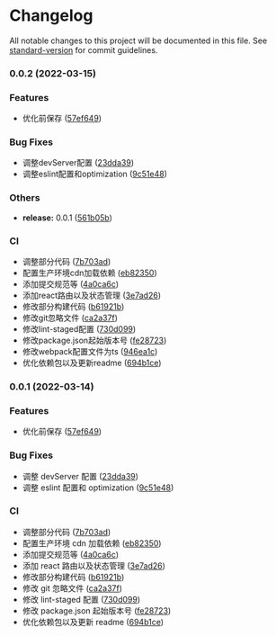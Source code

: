 # Changelog

All notable changes to this project will be documented in this file. See [standard-version](https://github.com/conventional-changelog/standard-version) for commit guidelines.

### 0.0.2 (2022-03-15)


### Features

* 优化前保存 ([57ef649](https://github.com/galaxy-s10/react-webpack-template/commit/57ef649974a30adcf237bd463ebe7970c41c86b2))


### Bug Fixes

* 调整devServer配置 ([23dda39](https://github.com/galaxy-s10/react-webpack-template/commit/23dda39adcb0a6b17880784a35ffd1c7be5c6941))
* 调整eslint配置和optimization ([9c51e48](https://github.com/galaxy-s10/react-webpack-template/commit/9c51e483d2bea9fb4c5dd98ef04ee9855f87d519))


### Others

* **release:** 0.0.1 ([561b05b](https://github.com/galaxy-s10/react-webpack-template/commit/561b05b223b8a1d85b7edb05213cf2ba1238dfac))


### CI

* 调整部分代码 ([7b703ad](https://github.com/galaxy-s10/react-webpack-template/commit/7b703ad523ef06557083afe9a46a5869cf28bb5a))
* 配置生产环境cdn加载依赖 ([eb82350](https://github.com/galaxy-s10/react-webpack-template/commit/eb82350130441154835f797cc786b075e731206f))
* 添加提交规范等 ([4a0ca6c](https://github.com/galaxy-s10/react-webpack-template/commit/4a0ca6c0b0d8ae9771cc3232f2d3590995a0fbed))
* 添加react路由以及状态管理 ([3e7ad26](https://github.com/galaxy-s10/react-webpack-template/commit/3e7ad26f5c4af919bf93be9c66fec7420cf0aa7b))
* 修改部分构建代码 ([b61921b](https://github.com/galaxy-s10/react-webpack-template/commit/b61921b55d0be44c8a687e7f79be0b4a79801d10))
* 修改git忽略文件 ([ca2a37f](https://github.com/galaxy-s10/react-webpack-template/commit/ca2a37ffa08403d8ab09f2faea2ae6479684fab9))
* 修改lint-staged配置 ([730d099](https://github.com/galaxy-s10/react-webpack-template/commit/730d099a2fb0b061c7a3a4ed04f94c972d7c465e))
* 修改package.json起始版本号 ([fe28723](https://github.com/galaxy-s10/react-webpack-template/commit/fe2872350d31fcf3b5de3e127dc76d1f8c621caa))
* 修改webpack配置文件为ts ([946ea1c](https://github.com/galaxy-s10/react-webpack-template/commit/946ea1cc8e8ad8170d060317672021fe0adb0e3d))
* 优化依赖包以及更新readme ([694b1ce](https://github.com/galaxy-s10/react-webpack-template/commit/694b1cee39628ce67dcaa83c8c2d614af20c7125))

### 0.0.1 (2022-03-14)

### Features

- 优化前保存 ([57ef649](https://github.com/galaxy-s10/react-webpack-template/commit/57ef649974a30adcf237bd463ebe7970c41c86b2))

### Bug Fixes

- 调整 devServer 配置 ([23dda39](https://github.com/galaxy-s10/react-webpack-template/commit/23dda39adcb0a6b17880784a35ffd1c7be5c6941))
- 调整 eslint 配置和 optimization ([9c51e48](https://github.com/galaxy-s10/react-webpack-template/commit/9c51e483d2bea9fb4c5dd98ef04ee9855f87d519))

### CI

- 调整部分代码 ([7b703ad](https://github.com/galaxy-s10/react-webpack-template/commit/7b703ad523ef06557083afe9a46a5869cf28bb5a))
- 配置生产环境 cdn 加载依赖 ([eb82350](https://github.com/galaxy-s10/react-webpack-template/commit/eb82350130441154835f797cc786b075e731206f))
- 添加提交规范等 ([4a0ca6c](https://github.com/galaxy-s10/react-webpack-template/commit/4a0ca6c0b0d8ae9771cc3232f2d3590995a0fbed))
- 添加 react 路由以及状态管理 ([3e7ad26](https://github.com/galaxy-s10/react-webpack-template/commit/3e7ad26f5c4af919bf93be9c66fec7420cf0aa7b))
- 修改部分构建代码 ([b61921b](https://github.com/galaxy-s10/react-webpack-template/commit/b61921b55d0be44c8a687e7f79be0b4a79801d10))
- 修改 git 忽略文件 ([ca2a37f](https://github.com/galaxy-s10/react-webpack-template/commit/ca2a37ffa08403d8ab09f2faea2ae6479684fab9))
- 修改 lint-staged 配置 ([730d099](https://github.com/galaxy-s10/react-webpack-template/commit/730d099a2fb0b061c7a3a4ed04f94c972d7c465e))
- 修改 package.json 起始版本号 ([fe28723](https://github.com/galaxy-s10/react-webpack-template/commit/fe2872350d31fcf3b5de3e127dc76d1f8c621caa))
- 优化依赖包以及更新 readme ([694b1ce](https://github.com/galaxy-s10/react-webpack-template/commit/694b1cee39628ce67dcaa83c8c2d614af20c7125))

